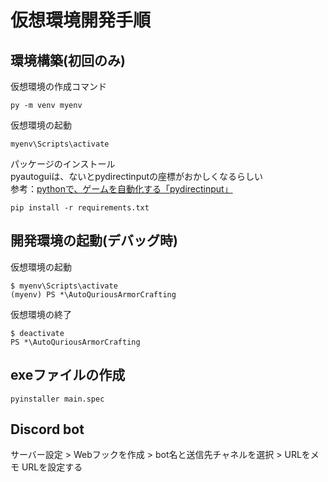 # 仮想環境開発手順

## 環境構築(初回のみ)

仮想環境の作成コマンド

```shell
py -m venv myenv
```

仮想環境の起動

```shell
myenv\Scripts\activate
```

パッケージのインストール  
pyautoguiは、ないとpydirectinputの座標がおかしくなるらしい  
参考：[pythonで、ゲームを自動化する「pydirectinput」](https://namake2.hatenablog.com/entry/2023/12/28/055412)  

```shell
pip install -r requirements.txt
```

## 開発環境の起動(デバッグ時)

仮想環境の起動

```shell
$ myenv\Scripts\activate
(myenv) PS *\AutoQuriousArmorCrafting
```

仮想環境の終了

```shell
$ deactivate
PS *\AutoQuriousArmorCrafting
```

## exeファイルの作成

```shell
pyinstaller main.spec
```

## Discord bot

サーバー設定 > Webフックを作成 > bot名と送信先チャネルを選択 > URLをメモ
URLを設定する
